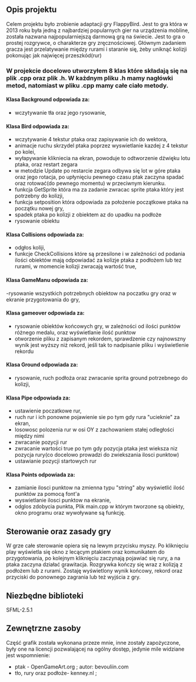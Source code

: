 ## Opis projektu 
Celem projektu było zrobienie adaptacji gry FlappyBird. Jest to gra która w 2013 roku była jedną z najbardziej popularnych gier na urządzenia mobline, została nazwana najpopularniejszą darmową grą na świecie. Jest to gra o prostej rozgrywce, o charakterze gry zręcznościowej. Głównym zadaniem gracza jest przelatywanie między rurami i staranie się, żeby uniknąć kolizji pokonując jak najwięcej przeszkód(rur)
### W projekcie docelowo utworzyłem 8 klas które składają się na plik .cpp oraz plik .h. W każdnym pliku .h mamy nagłówki metod, natomiast w pliku .cpp mamy całe ciało metody. 
#### Klasa Background odpowiada za: 
- wczytywanie tła oraz jego rysowanie,
#### Klasa Bird odpowiada za: 
- wczytywanie 4 tekstur ptaka oraz zapisywanie ich do wektora,
- animacje ruchu skrzydel ptaka poprzez wyswietlanie kazdej z 4 tekstur po kolei,
- wyłapywanie klikniecia na ekran, powoduje to odtworzenie dźwięku lotu ptaka, oraz restart zegara
- w metodzie Update po restarcie zegara odbywa się lot w góre ptaka oraz jego rotacja, po upłynięciu pewnego czasu ptak zaczyna spadać oraz rotować(do pewnego momentu) w przeciwnym kierunku.
- funkcja GetSprite która ma za zadanie zwracac sprite ptaka który jest potrzebny do kolizji,
- funkcja setposition która odpowiada za położenie początkowe ptaka na początku nowej gry,
- spadek ptaka po kolizji z obiektem az do upadku na podłoże
- rysowanie obiektu
#### Klasa Collisions odpowiada za:
- odgłos koliji,
- funkcje CheckCollisions które są przesilone i w zależności od podania ilości obiektów mają odpowiadać za kolizje ptaka z podłożem lub tez rurami, w momencie kolizji zwracają wartość true,
#### Klasa GameManu odpowiada za:
-rysowanie wszystkich potrzebnych obiektow na poczatku gry oraz w ekranie przygotowania do gry,
#### Klasa gameover odpowiada za:
- rysowanie obiektów końcowych gry, w zależności od ilości punktów różnego medalu, oraz wyświetlanie ilość punktow
- otworzenie pliku z zapisanym rekordem, sprawdzenie czy najnowszny wynik jest wyższy niż rekord, jeśli tak to nadpisanie pliku i wyświetlenie rekordu
#### Klasa Ground odpowiada za:
- rysowanie, ruch podłoża oraz zwracanie sprita ground potrzebnego do kolizji,
#### Klasa Pipe odpowiada za:
- ustawienie poczatkowe rur,
- ruch rur i ich ponowne pojawienie sie po tym gdy rura "ucieknie" za ekran,
- losowosc polozenia rur w osi OY z zachowaniem stałej odległości między nimi
- zwracanie pozycji rur
- zwracanie wartości true po tym gdy pozycja ptaka jest wieksza niz pozycja rury(co docelowo prowadzi do zwiekszania ilosci punktow)
- ustawianie pozycji startowych rur
#### Klasa Points odpowiada za:
- zamianie ilosci punktow na zmienna typu "string" aby wyświetlić ilość punktów za pomocą font'a
- wyswietlanie ilosci punktow na ekranie,
- odglos zdobycia punkta,
Plik main.cpp w którym tworzone są obiekty, okno programu oraz wywoływane są funkcję.
## Sterowanie oraz zasady gry
W grze całe sterowanie opiera się na lewym przycisku myszy. Po kliknięciu play wyświetla się okno z lecącym ptakiem oraz komunikatem do przygotowania, po kolejnym kliknięciu zaczynają pojawiać się rury, a na ptaka zaczyna działać grawitacja. Rozgrywka kończy się wraz z kolizją z podłożem lub z rurami. Zostaję wyświetlony wynik końcowy, rekord oraz przyciski do ponownego zagrania lub też wyjścia z gry.
## Niezbędne biblioteki 
SFML-2.5.1
## Zewnętrzne zasoby 
Część grafik została wykonana przeze mnie, inne zostały zapożyczone, były one na licencji pozwalającej na ogólny dostęp, jedynie mile widziane jest wspomnienie:
- ptak - OpenGameArt.org ; autor: bevouliin.com 
- tło, rury oraz podłoże-  kenney.nl ;
